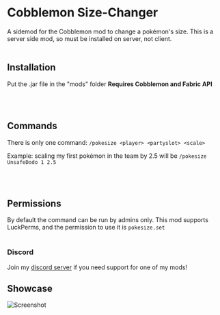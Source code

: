 # Cobblemon Size-Changer

A sidemod for the Cobblemon mod to change a pokémon's size.
This is a server side mod, so must be installed on server, not client.
<br><br>
## Installation
Put the .jar file in the "mods" folder
**Requires Cobblemon and Fabric API**

<br><br>
## Commands
There is only one command: `/pokesize <player> <partyslot> <scale>`

Example: scaling my first pokémon in the team by 2.5 will be `/pokesize UnsafeDodo 1 2.5`

<br><br>
## Permissions
By default the command can be run by admins only.
This mod supports LuckPerms, and the permission to use it is `pokesize.set` 
<br><br>

### Discord
Join my [discord server](https://discord.gg/tExFemXyJS) if you need support for one of my mods!

## Showcase
![Screenshot](https://i.imgur.com/dSn0yAs.png)
